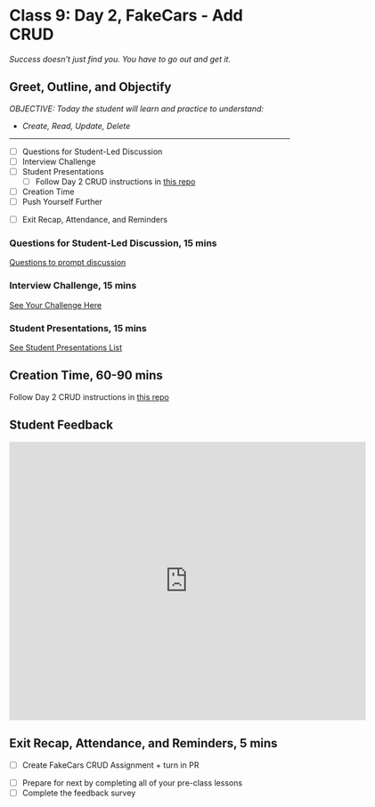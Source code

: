 # Class 9: Day 2, FakeCars - Add CRUD

<!-- ! HIDE FROM STUDENT; INSTRUCTOR ONLY CONTENT -->
<!-- ## Instructor Only Content - HIDE FROM STUDENTS -->
<!-- cp workspace/resources/classOutlineTemplate.md docs/module- -->
<!-- ! END INSTRUCTOR ONLY CONTENT -->

*Success doesn’t just find you. You have to go out and get it.*

## Greet, Outline, and Objectify

<!-- SMART: Specific, Measurable, Attainable, Relevant, and Timely. -->
<!-- https://examples.yourdictionary.com/well-written-examples-of-learning-objectives.html -->
  
*OBJECTIVE: Today the student will learn and practice to understand:*

* *Create, Read, Update, Delete*

*****

- [ ] Questions for Student-Led Discussion
- [ ] Interview Challenge
- [ ] Student Presentations
    * [ ] Follow Day 2 CRUD instructions in [this repo](https://github.com/instructorKC/411_protected_routes_with_firebase)
    <!-- * [ ] Fork & Clone the [Wk5 Day1 Repo](https://github.com/AustinCodingAcademy/411_wk5_day1_mapstatetoprops) -->
- [ ] Creation Time
- [ ] Push Yourself Further
<!-- - [ ] Interview Questions: Blog to Show You Know -->
- [ ] Exit Recap, Attendance, and Reminders

### Questions for Student-Led Discussion, 15 mins
<!-- This section should be structured with the 5E model: https://lesley.edu/article/empowering-students-the-5e-model-explained -->

[Questions to prompt discussion](./../additionalResources/questionsForDiscussion/qfd-class-9.md)

### Interview Challenge, 15 mins
<!-- The last two E happen here: elaborate and evaluate  -->
<!-- this sections should have a challenge that can be solved with the skills they've learned since their last class. -->
<!-- ! HIDDEN CONTENT: INSTRUCTOR ONLY -->
[See Your Challenge Here](./../additionalResources/interviewChallenges.md)
<!-- ! END HIDDEN CONTENT: INSTRUCTOR ONLY -->

### Student Presentations, 15 mins

[See Student Presentations List](./../additionalResources/studentPresentations.md)

## Creation Time, 60-90 mins

Follow Day 2 CRUD instructions in [this repo](https://github.com/instructorKC/411_protected_routes_with_firebase)

<!-- 

This is all Redux stuff. Today we are going to practice what we learned with Redux and mapStateToProps. We will use mapStateToProps functions to create containers and then reference the global state in our components.

![fake-cars-redux-beginning-dashboard](./../images/fake-cars-redux-beginning-dashboard.png)

- [ ] Fork and clone the following repository: [411_wk5_day1_mapstatetoprops](https://github.com/AustinCodingAcademy/411_wk5_day1_mapstatetoprops).
- [ ] Follow the directions in the `README` to complete the project and upload the link to your GitHub repository to the appropriate assignment. The project directions are also summed up below: -->

<!-- ### Follow-Up

Two things before you watch this video:

1. This guy is writing the component and container is the same file. He explains it. We aren't following that pattern you might see code organized this way in the future.
2. We don't need `bindActionCreators`. You'll see him import it.

[YT, Thenewboston, ReactJS/Redux Tutorial](https://youtu.be/IIMUXbkKzW0)

### Push Yourself Further

- [ ] Follow along and build with [this Medium tutorial about React with Redux Thunk](https://medium.com/@notrab/getting-started-with-create-react-app-redux-react-router-redux-thunk-d6a19259f71f). He is introducing a couple topics we haven't talked about yet (in relation to Redux) like thunk but don't worry we will get to that stuff soon. -->

<!-- ## Blogs to Show You Know

[Blog Prompts](./../additionalResources/blogPrompts.md) -->

## Student Feedback

<iframe src="https://docs.google.com/forms/d/e/1FAIpQLScjuL10i2xFGMWRwkjtgAL8F1Y5ipMPPjtTCDzkO1ZBcxUYZA/viewform?embedded=true" width="640" height="500" frameborder="0" marginheight="0" marginwidth="0">Loading…</iframe>

## Exit Recap, Attendance, and Reminders, 5 mins

- [ ] Create FakeCars CRUD Assignment + turn in PR
<!-- - [ ] Create Class * Blog Assignment -->
- [ ] Prepare for next by completing all of your pre-class lessons
- [ ] Complete the feedback survey

<!-- <iframe id="openedx-zollege" src="https://openedx.zollege.com/feedback" style="width: 100%; height: 500px; border: 0">Browser not compatible.</iframe>
<script src="https://openedx.zollege.com/assets/index.js" type="application/javascript"></script> -->


<!-- TODO Create 3 question exit questions -->

<!-- TODO INSERT Student Feedback From -->

<!-- TODO INSERT *HIDDEN* Instructor Feedback Form -->

<!-- 
height/width = 1.777 ---- width="655" height="368"
cp workspace/resources/classOutlineTemplate.md docs/module-
 -->